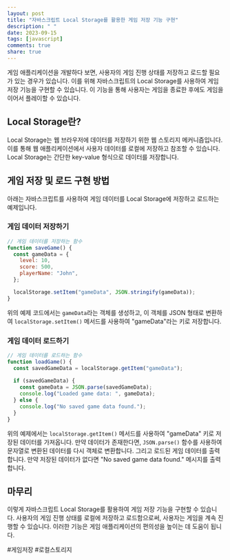 ```yaml
---
layout: post
title: "자바스크립트 Local Storage를 활용한 게임 저장 기능 구현"
description: " "
date: 2023-09-15
tags: [javascript]
comments: true
share: true
---
```


게임 애플리케이션을 개발하다 보면, 사용자의 게임 진행 상태를 저장하고 로드할 필요가 있는 경우가 있습니다. 이를 위해 자바스크립트의 Local Storage를 사용하여 게임 저장 기능을 구현할 수 있습니다. 이 기능을 통해 사용자는 게임을 종료한 후에도 게임을 이어서 플레이할 수 있습니다.

## Local Storage란?

Local Storage는 웹 브라우저에 데이터를 저장하기 위한 웹 스토리지 메커니즘입니다. 이를 통해 웹 애플리케이션에서 사용자 데이터를 로컬에 저장하고 참조할 수 있습니다. Local Storage는 간단한 key-value 형식으로 데이터를 저장합니다.

## 게임 저장 및 로드 구현 방법

아래는 자바스크립트를 사용하여 게임 데이터를 Local Storage에 저장하고 로드하는 예제입니다.

### 게임 데이터 저장하기

```javascript
// 게임 데이터를 저장하는 함수
function saveGame() {
  const gameData = {
    level: 10,
    score: 500,
    playerName: "John",
  };

  localStorage.setItem("gameData", JSON.stringify(gameData));
}
```

위의 예제 코드에서는 `gameData`라는 객체를 생성하고, 이 객체를 JSON 형태로 변환하여 `localStorage.setItem()` 메서드를 사용하여 "gameData"라는 키로 저장합니다.

### 게임 데이터 로드하기

```javascript
// 게임 데이터를 로드하는 함수
function loadGame() {
  const savedGameData = localStorage.getItem("gameData");
  
  if (savedGameData) {
    const gameData = JSON.parse(savedGameData);
    console.log("Loaded game data: ", gameData);
  } else {
    console.log("No saved game data found.");
  }
}
```

위의 예제에서는 `localStorage.getItem()` 메서드를 사용하여 "gameData" 키로 저장된 데이터를 가져옵니다. 만약 데이터가 존재한다면, `JSON.parse()` 함수를 사용하여 문자열로 변환된 데이터를 다시 객체로 변환합니다. 그리고 로드된 게임 데이터를 출력합니다. 만약 저장된 데이터가 없다면 "No saved game data found." 메시지를 출력합니다.

## 마무리

이렇게 자바스크립트 Local Storage를 활용하여 게임 저장 기능을 구현할 수 있습니다. 사용자의 게임 진행 상태를 로컬에 저장하고 로드함으로써, 사용자는 게임을 계속 진행할 수 있습니다. 이러한 기능은 게임 애플리케이션의 편의성을 높이는 데 도움이 됩니다.

#게임저장 #로컬스토리지